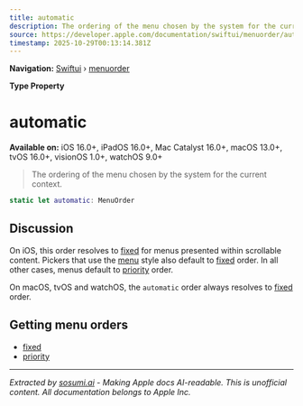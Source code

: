 ```yaml
---
title: automatic
description: The ordering of the menu chosen by the system for the current context.
source: https://developer.apple.com/documentation/swiftui/menuorder/automatic
timestamp: 2025-10-29T00:13:14.381Z
---
```


**Navigation:** [Swiftui](/documentation/swiftui) › [menuorder](/documentation/swiftui/menuorder)

**Type Property**

# automatic

**Available on:** iOS 16.0+, iPadOS 16.0+, Mac Catalyst 16.0+, macOS 13.0+, tvOS 16.0+, visionOS 1.0+, watchOS 9.0+

> The ordering of the menu chosen by the system for the current context.

```swift
static let automatic: MenuOrder
```

## Discussion

On iOS, this order resolves to [fixed](/documentation/swiftui/menuorder/fixed) for menus presented within scrollable content. Pickers that use the [menu](/documentation/swiftui/pickerstyle/menu) style also default to [fixed](/documentation/swiftui/menuorder/fixed) order. In all other cases, menus default to [priority](/documentation/swiftui/menuorder/priority) order.

On macOS, tvOS and watchOS, the `automatic` order always resolves to [fixed](/documentation/swiftui/menuorder/fixed) order.

## Getting menu orders

- [fixed](/documentation/swiftui/menuorder/fixed)
- [priority](/documentation/swiftui/menuorder/priority)

---

*Extracted by [sosumi.ai](https://sosumi.ai) - Making Apple docs AI-readable.*
*This is unofficial content. All documentation belongs to Apple Inc.*
